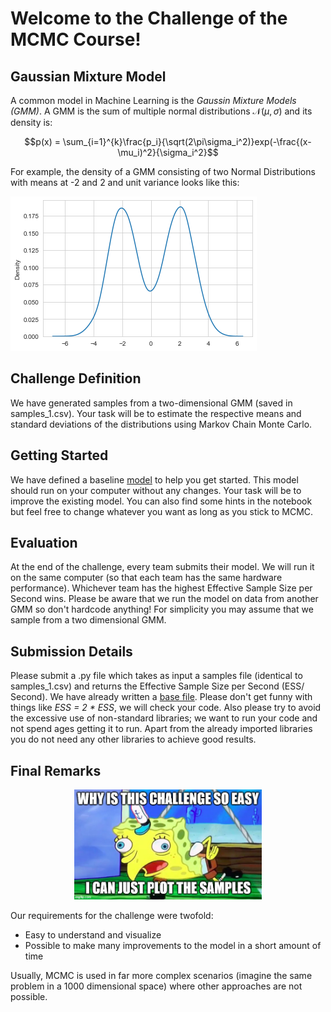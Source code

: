# Welcome to the Challenge of the MCMC Course!

## Gaussian Mixture Model

A common model in Machine Learning is the *Gaussin Mixture Models (GMM)*. A GMM is the sum of multiple normal distributions $\mathcal{N}(\mu, \sigma)$ and its density is:

$$p(x) = \sum_{i=1}^{k}\frac{p_i}{\sqrt(2\pi\sigma_i^2)}exp(-\frac{(x-\mu_i)^2}{\sigma_i^2}$$

For example, the density of a GMM consisting of two Normal Distributions with means at -2 and 2 and unit variance looks like this:

![GMM](gmm_example.png "Title")

## Challenge Definition

We have generated samples from a two-dimensional GMM (saved in samples_1.csv). Your task will be to estimate the respective means and standard deviations of the distributions using Markov Chain Monte Carlo.

## Getting Started

We have defined a baseline [model](run_me.ipynb) to help you get started. This model should run on your computer without any changes. Your task will be to improve the existing model. You can also find some hints in the notebook but feel free to change whatever you want as long as you stick to MCMC.

## Evaluation

At the end of the challenge, every team submits their model. We will run it on the same computer (so that each team has the same hardware performance). Whichever team has the highest Effective Sample Size per Second wins. Please be aware that we run the model on data from another GMM so don't hardcode anything! For simplicity you may assume that we sample from a two dimensional GMM.

## Submission Details

Please submit a .py file which takes as input a samples file (identical to samples_1.csv) and returns the Effective Sample Size per Second (ESS/ Second). We have already written a [base file](submission_example.py). Please don't get funny with things like *ESS = 2 * ESS*, we will check your code. Also please try to avoid the excessive use of non-standard libraries; we want to run your code and not spend ages getting it to run. Apart from the already imported libraries you do not need any other libraries to achieve good results.

## Final Remarks

<p align="center">
<img src="why_so_easy.jpg" alt="drawing" width="300"/>
</p>

Our requirements for the challenge were twofold:
- Easy to understand and visualize
- Possible to make many improvements to the model in a short amount of time

Usually, MCMC is used in far more complex scenarios (imagine the same problem in a 1000 dimensional space) where other approaches are not possible.
